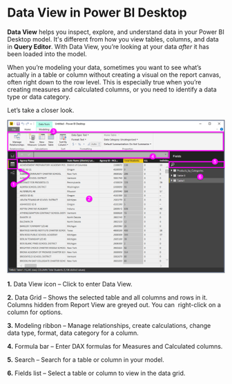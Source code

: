 ﻿<properties
   pageTitle="Data View in Power BI Desktop"
   description="Data View in Power BI Desktop"
   services="powerbi"
   documentationCenter=""
   authors="davidiseminger"
   manager="erikre"
   backup=""
   editor=""
   tags=""
   qualityFocus="no"
   qualityDate=""/>

<tags
   ms.service="powerbi"
   ms.devlang="NA"
   ms.topic="article"
   ms.tgt_pltfrm="NA"
   ms.workload="powerbi"
   ms.date="06/06/2017"
   ms.author="davidi"/>

# Data View in Power BI Desktop  

**Data View** helps you inspect, explore, and understand data in your Power BI Desktop model. It's different from how you view tables, columns, and data in **Query Editor**. With Data View, you’re looking at your data *after* it has been loaded into the model.

When you’re modeling your data, sometimes you want to see what’s actually in a table or column without creating a visual on the report canvas, often right down to the row level. This is especially true when you’re creating measures and calculated columns, or you need to identify a data type or data category.

Let’s take a closer look.

![](media/powerbi-desktop-data-view/DataView_FullScreen.png)

**1.** Data View icon – Click to enter Data View.

**2.** Data Grid – Shows the selected table and all columns and rows in it. Columns hidden from Report View are greyed out. You can  right-click on a column for options.

**3.** Modeling ribbon – Manage relationships, create calculations, change data type, format, data category for a column.

**4.** Formula bar – Enter DAX formulas for Measures and Calculated columns.

**5.** Search – Search for a table or column in your model.

**6.** Fields list – Select a table or column to view in the data grid.
